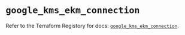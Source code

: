 # `google_kms_ekm_connection`

Refer to the Terraform Registory for docs: [`google_kms_ekm_connection`](https://registry.terraform.io/providers/hashicorp/google-beta/5.21.0/docs/resources/google_kms_ekm_connection).
